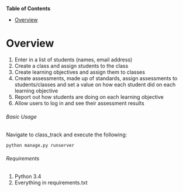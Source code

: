 **Table of Contents**

- [Overview](#overview)

# Overview
1. Enter in a list of students (names, email address)   
2. Create a class and assign students to the class  
3. Create learning objectives and assign them to classes  
4. Create assessments, made up of standards, assign assessments to students/classes and 
set a value on how each student did on each learning objective  
5. Report out how students are doing on each learning objective  
6. Allow users to log in and see their assessment results  

###### Basic Usage 
Navigate to class_track and execute the following:

`python manage.py runserver`

###### Requirements  
1) Python 3.4
2) Everything in requirements.txt

